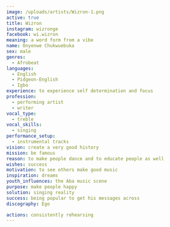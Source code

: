 ```yaml
---
image: /uploads/artists/Wizron-1.png
active: true
title: Wizron
instagram: wizronge
facebook: wi.wizron
meaning: a word form from a vibe
name: Onyenwe Chukwuebuka
sex: male
genres:
  - Afrobeat
languages:
  - English
  - Pidgeon-English
  - Igbo
experience: to experience self determination and focus
profession:
  - performing artist
  - writer
vocal_type:
  - treble
vocal_skills:
  - singing
performance_setup:
  - instrumental tracks
vision: create a very good history
mission: be famous
reason: to make people dance and to educate people as well
wishes: success
motivation: to see others make good music
inspiration: dreams
youth_influences: the Aba music scene
purpose: make people happy
solution: singing reality
success: being popular to get his messages across
discography: Ego

actions: consistently rehearsing
---
```

